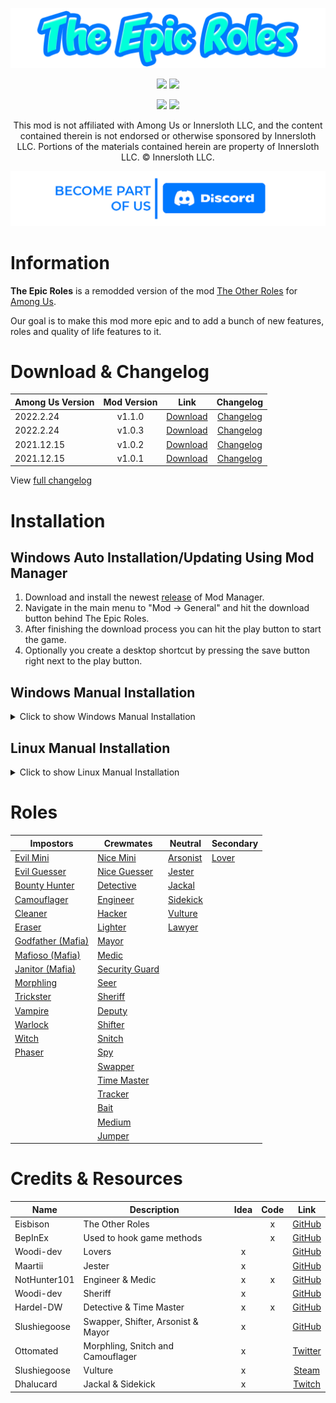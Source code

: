 ![The Epic Roles Banner](./Readme/Images/TER_banner.png)
<p align="center">
  <a href="https://github.com/LaicosVK/TheEpicRoles/releases/"><img src="https://badgen.net/github/release/laicosvk/theepicroles"></a> <!--Releases-->
  <a href="https://github.com/LaicosVK/TheEpicRoles/releases/"><img src="https://badgen.net/github/assets-dl/laicosvk/theepicroles"></a> <!--Downloads-->
</p>
  
<p align="center">
  <a href="https://github.com/LaicosVK/TheEpicRoles/releases/"><img src="https://badgen.net//github/releases/laicosvk/theepicroles"></a> <!--Releases-->
  <a href="https://github.com/LaicosVK/TheEpicRoles/stargazers"><img src="https://badgen.net/github/stars/laicosvk/theepicroles"></a> <!--Stars-->
</p>


<p align="center">
This mod is not affiliated with Among Us or Innersloth LLC, and the content contained therein is not endorsed or otherwise sponsored by Innersloth LLC. Portions of the materials contained herein are property of Innersloth LLC. © Innersloth LLC.</p>

[![Discord](./Readme/Images/TER_discord.png)](https://discord.gg/WjegsxEuAD)

# Information
**The Epic Roles** is a remodded version of the mod [The Other Roles](https://github.com/Eisbison/TheOtherRoles) for [Among Us](https://store.steampowered.com/app/945360/Among_Us).

Our goal is to make this mod more epic and to add a bunch of new features, roles and quality of life features to it.

# Download & Changelog
| Among Us Version | Mod Version | Link | Changelog |
| --- | :---: | :---: | :---: |
| 2022.2.24 | v1.1.0 | [Download](https://github.com/LaicosVK/TheEpicRoles/releases/download/v1.1.0/TheEpicRoles.zip) | [Changelog](/Readme/Changelog.md#110) |
| 2022.2.24 | v1.0.3 | [Download](https://github.com/LaicosVK/TheEpicRoles/releases/download/v1.0.3/TheEpicRoles.zip) | [Changelog](/Readme/Changelog.md#103) |
| 2021.12.15 | v1.0.2 | [Download](https://github.com/LaicosVK/TheEpicRoles/releases/download/v1.0.2/TheEpicRoles.zip) | [Changelog](/Readme/Changelog.md#102) |
| 2021.12.15 | v1.0.1 | [Download](https://github.com/LaicosVK/TheEpicRoles/releases/download/v1.0.1/TheEpicRoles.zip) | [Changelog](/Readme/Changelog.md#101) |

View [full changelog](/Readme/Changelog.md)

# Installation
## Windows Auto Installation/Updating Using Mod Manager
1. Download and install the newest [release](https://github.com/MatuxGG/ModManager/releases/latest) of Mod Manager.
2. Navigate in the main menu to "Mod -> General" and hit the download button behind The Epic Roles.
3. After finishing the download process you can hit the play button to start the game.
4. Optionally you create a desktop shortcut by pressing the save button right next to the play button.


## Windows Manual Installation
<details>
  <summary>Click to show Windows Manual Installation</summary>  
  
1. Download newest [release](https://github.com/LaicosVK/TheEpicRoles/releases/latest).
2. Navigate to your Among Us installtion folder.
3. Optionally (recommended) copy your entire game folder and continue the last steps in this copy of Among Us.
4. Drag or extract all files and folders from the zip into your Among Us installation folder.
5. Run the game. (First launch might take a while)
</details>

## Linux Manual Installation
<details>
  <summary>Click to show Linux Manual Installation</summary>    
   
1. Follow Windows Manual Installation until step 4.
2. Enable `winhttp.dll` via the proton winecfg (https://docs.bepinex.dev/articles/advanced/steam_interop.html#open-winecfg-for-the-target-game).
3. Launch the game via Steam.
</details>

# Roles
| Impostors | Crewmates | Neutral | Secondary |
|----------|-------------|-----------------|----------------|
| [Evil Mini](#mini) | [Nice Mini](#mini) | [Arsonist](#arsonist) | [Lover](#lovers) |
| [Evil Guesser](#guesser) | [Nice Guesser](#guesser) | [Jester](#jester) |  |
| [Bounty Hunter](#bounty-hunter) | [Detective](#detective) | [Jackal](#jackal) |  |
| [Camouflager](#camouflager) | [Engineer](#engineer) | [Sidekick](#sidekick) |  |
| [Cleaner](#cleaner) | [Hacker](#hacker) | [Vulture](#vulture) |  |
| [Eraser](#eraser) | [Lighter](#lighter) | [Lawyer](#lawyer) |  |
| [Godfather (Mafia)](#mafia) | [Mayor](#mayor) |  |  |
| [Mafioso (Mafia)](#mafia) | [Medic](#medic) |  |  |
| [Janitor (Mafia)](#mafia)  | [Security Guard](#security-guard) |  |  |
| [Morphling](#morphling) | [Seer](#seer) |  |  |
| [Trickster](#trickster) | [Sheriff](#sheriff) 
| [Vampire](#vampire) | [Deputy](#deputy) |  |
| [Warlock](#warlock) | [Shifter](#shifter) |  |  |
| [Witch](#witch) | [Snitch](#snitch) |  |  |
| [Phaser](#Phaser) | [Spy](#spy) |  |  |
|  | [Swapper](#swapper) |  |  |
|  | [Time Master](#time-master) |  |  |
|  | [Tracker](#tracker) |  |  |
|  | [Bait](#bait) |  |
|  | [Medium](#medium) |  |
|  | [Jumper](#Jumper) |  |

  
# Credits & Resources
| Name | Description | Idea | Code | Link |
| --- | --- | :---: | :---: | :---: |
| Eisbison | The Other Roles |  | x | [GitHub](https://github.com/Eisbison/TheOtherRoles) |
| BepInEx | Used to hook game methods |  | x | [GitHub](https://github.com/BepInEx) |
| Woodi-dev | Lovers | x |  | [GitHub](https://github.com/Woodi-dev/Among-Us-Love-Couple-Mod) |
| Maartii | Jester | x |  | [GitHub](https://github.com/Maartii/Jester)  |
| NotHunter101 | Engineer & Medic | x | x | [GitHub](https://github.com/NotHunter101/ExtraRolesAmongUs)  |
| Woodi-dev | Sheriff | x |  | [GitHub](https://github.com/Woodi-dev/Among-Us-Sheriff-Mod) |
| Hardel-DW | Detective & Time Master | x | x | [GitHub](https://github.com/Hardel-DW/TooManyRolesMods) |
| Slushiegoose | Swapper, Shifter, Arsonist & Mayor | x |  | [GitHub](https://github.com/slushiegoose/Town-Of-Us) |
| Ottomated | Morphling, Snitch and Camouflager | x |  | [Twitter](https://twitter.com/ottomated_)  |
| Slushiegoose | Vulture | x |  | [Steam](https://store.steampowered.com/app/1568590/Goose_Goose_Duck) |
| Dhalucard | Jackal & Sidekick | x |  | [Twitch](https://www.twitch.tv/dhalucard) |
